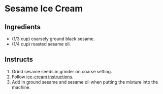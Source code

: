 # Sesame Ice Cream

## Ingredients

* (1/3 cup) coarsely ground black sesame.
* (1/4 cup) roasted sesame oil.

## Instructs

1. Grind sesame seeds in grinder on coarse setting.
2. Follow [ice-cream instructions](../readme.md).
3. Add in ground sesame and sesame oil when putting the mixture into the machine.